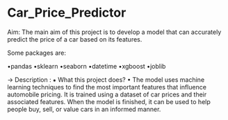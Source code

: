 # Car_Price_Predictor

Aim: The main aim of this project is to develop a model that can accurately predict the price of a car based on its features.

Some packages are:

•pandas •sklearn •seaborn •datetime •xgboost •joblib

→ Description :
⁕ What this project does? 
 • The model uses machine learning techniques to find the most important features that influence automobile pricing. It is trained using a dataset of car prices and their 
   associated features. When the model is finished, it can be used to help people buy, sell, or value cars in an informed manner.
